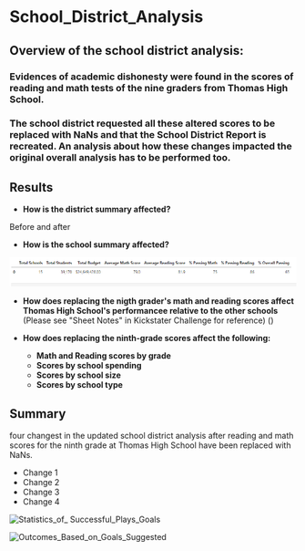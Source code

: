 # School_District_Analysis

## Overview of the school district analysis:

### Evidences of academic dishonesty were found in the scores of reading and math tests of the nine graders from Thomas High School. 
### The school district requested all these altered scores to be replaced with NaNs and that the School District Report is recreated. An analysis about how these changes impacted the original overall analysis has to be performed too.

## Results
- **How is the district summary affected?**

Before and after
- **How is the school summary affected?**

![Original_District_Summary](https://github.com/Connectime4ever/School_District_Analysis/blob/main/Resources/Original%20District%20Summary.png)

* **How does replacing the nigth grader's math and reading scores affect Thomas High School's performancee relative to the other schools**
(Please see "Sheet Notes" in Kickstater Challenge for reference) ()
* **How does replacing the ninth-grade scores affect the following:**

    - **Math and Reading scores by grade**
    - **Scores by school spending**
    - **Scores by school size**
    - **Scores by school type**

## Summary
four changest in the updated school district analysis after reading and math scores for the ninth grade at Thomas High School have been replaced with NaNs.
* Change 1
* Change 2
* Change 3
* Change 4

![Statistics_of_ Successful_Plays_Goals]()

![Outcomes_Based_on_Goals_Suggested]()
